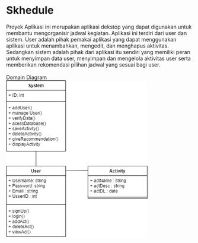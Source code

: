 # Skhedule

Proyek Aplikasi ini merupakan aplikasi dekstop yang dapat digunakan untuk membantu mengorganisir jadwal kegiatan. Aplikasi ini terdiri dari user dan sistem. User adalah pihak pemakai aplikasi yang dapat menggunakan aplikasi untuk menambahkan, mengedit, dan menghapus aktivitas. Sedangkan sistem adalah pihak dari aplikasi itu sendiri yang memiliki peran untuk menyimpan data user, menyimpan  dan mengelola aktivitas user serta memberikan rekomendasi pilihan jadwal yang sesuai bagi user.<br><br>
Domain Diagram<br>
![](DomainDiagram.png)
